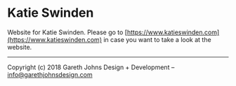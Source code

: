# Katie Swinden

Website for Katie Swinden. Please go to [https://www.katieswinden.com](https://www.katieswinden.com) in case you want to take a look at the website.

* * *

Copyright (c) 2018 Gareth Johns Design + Development – info@garethjohnsdesign.com